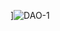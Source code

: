 ]![DAO-1](https://user-images.githubusercontent.com/90610801/161630242-c62e134b-6a63-49f9-898c-e3b5743481b2.jpg)
